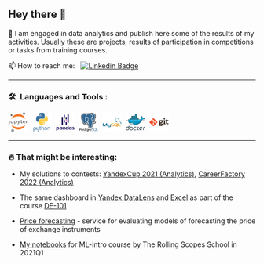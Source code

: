 ## Hey there 👋

<!--
**PavelNikishin/PavelNikishin** is a ? _special_ ? repository because its `README.md` (this file) appears on your GitHub profile.
-->

🔭 I am engaged in data analytics and publish here some of the results of my activities. Usually these are projects, results of participation in competitions or tasks from training courses.

📫 How to reach me: &nbsp; [![Linkedin Badge](https://img.shields.io/badge/pavel_nikishin-blue?style=flat&logo=Linkedin&logoColor=white)](https://www.linkedin.com/in/pavel-nikishin)

---

### 🛠 &nbsp;Languages and Tools :

<p>
<img src="https://github.com/devicons/devicon/blob/master/icons/jupyter/jupyter-original-wordmark.svg" title="jupyter" alt="jupyter" width="40" height="40"/>&nbsp;
<img src="https://github.com/devicons/devicon/blob/master/icons/python/python-original-wordmark.svg" title="python" alt="python" width="40" height="40"/>&nbsp;
<img src="https://github.com/devicons/devicon/blob/master/icons/pandas/pandas-original-wordmark.svg" title="pandas" alt="pandas" width="40" height="40"/>&nbsp;
<img src="https://github.com/devicons/devicon/blob/master/icons/postgresql/postgresql-original-wordmark.svg" title="postgresql" alt="postgresql" width="40" height="40"/>&nbsp;
<img src="https://github.com/devicons/devicon/blob/master/icons/mysql/mysql-original-wordmark.svg" title="MySQL"  alt="MySQL" width="40" height="40"/>&nbsp;
<img src="https://github.com/devicons/devicon/blob/master/icons/docker/docker-original-wordmark.svg" title="docker"  alt="docker" width="40" height="40"/>&nbsp;
<img src="https://github.com/devicons/devicon/blob/master/icons/git/git-original-wordmark.svg" title="Git" **alt="Git" width="40" height="40"/>&nbsp;
</p>

---

### 🔥 That might be interesting:

- My solutions to contests: [YandexCup 2021 (Analytics)](https://github.com/PavelNikishin/YandexCup21), [CareerFactory 2022 (Analytics)](https://github.com/PavelNikishin/CareerFactory22)

- The same dashboard in  [Yandex DataLens](https://github.com/PavelNikishin/DE-101/tree/main/Module%202/dashboard) and  [Excel](https://github.com/PavelNikishin/DE-101/tree/main/Module1/excel-dashboard-superstore) as part of the course [DE-101](https://github.com/Data-Learn/data-engineering/blob/master/DE%20-%20101%20Guide.md)

- [Price forecasting](https://github.com/PavelNikishin/price-forecasting) -  service for evaluating models of forecasting the price of exchange instruments

- [My notebooks](https://github.com/PavelNikishin/RS-School-ML-intro-notebooks) for ML-intro course by The Rolling Scopes School in 2021Q1
